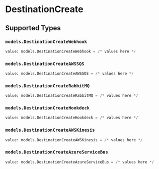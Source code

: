 # DestinationCreate


## Supported Types

### `models.DestinationCreateWebhook`

```python
value: models.DestinationCreateWebhook = /* values here */
```

### `models.DestinationCreateAWSSQS`

```python
value: models.DestinationCreateAWSSQS = /* values here */
```

### `models.DestinationCreateRabbitMQ`

```python
value: models.DestinationCreateRabbitMQ = /* values here */
```

### `models.DestinationCreateHookdeck`

```python
value: models.DestinationCreateHookdeck = /* values here */
```

### `models.DestinationCreateAWSKinesis`

```python
value: models.DestinationCreateAWSKinesis = /* values here */
```

### `models.DestinationCreateAzureServiceBus`

```python
value: models.DestinationCreateAzureServiceBus = /* values here */
```

